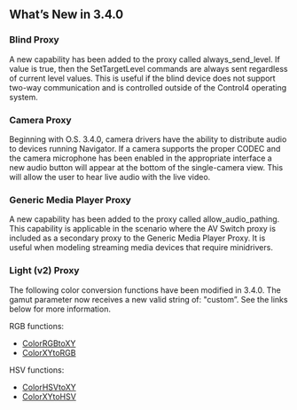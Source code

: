 ## What’s New in 3.4.0

### Blind Proxy

A new capability has been added to the proxy called always\_send\_level. If value is true, then the SetTargetLevel commands are always sent regardless of current level values. This is useful if the blind device does not support two-way communication and is controlled outside of the Control4 operating system. 


### Camera Proxy

Beginning with O.S. 3.4.0, camera drivers have the ability to distribute audio to devices running Navigator. If a camera supports the proper CODEC and the camera microphone has been enabled in the appropriate interface a new audio button will appear at the bottom of the single-camera view. This will allow the user to hear live audio with the live video.


### Generic Media Player Proxy

A new capability has been added to the proxy called allow\_audio\_pathing. This capability is applicable in the scenario where the AV Switch proxy is included as a secondary proxy to the Generic Media Player Proxy. It is useful  when modeling streaming media devices that require minidrivers.


### Light (v2) Proxy

The following color conversion functions have been modified in 3.4.0. The gamut parameter now receives a new valid string of: "custom”. See the links below for more information.

RGB functions:
- [ColorRGBtoXY][1]
- [ColorXYtoRGB][2]

HSV functions:
- [ColorHSVtoXY][3]
- [ColorXYtoHSV][4]

[1]:	https://snap-one.github.io/docs-driverworks-proxy-protocol-3.4.0-beta/#light-v2-conversion-commands-colorrgbtoxy
[2]:	https://snap-one.github.io/docs-driverworks-proxy-protocol-3.4.0-beta/#light-v2-conversion-commands-colorxytorgb
[3]:	https://snap-one.github.io/docs-driverworks-proxy-protocol-3.4.0-beta/#light-v2-conversion-commands-colorhsvtoxy
[4]:	https://snap-one.github.io/docs-driverworks-proxy-protocol-3.4.0-beta/#light-v2-conversion-commands-colorxytohsv